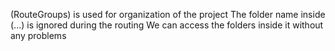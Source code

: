 (RouteGroups) is used for organization of the project 
The folder name inside (...) is ignored during the routing
We can access the folders inside it without any problems   